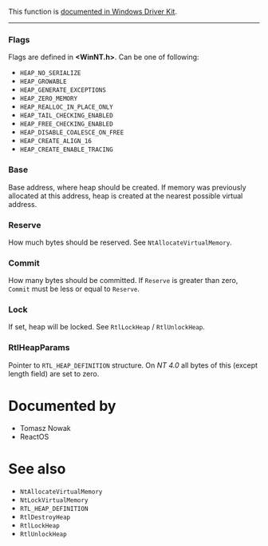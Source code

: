 This function is [documented in Windows Driver Kit](https://learn.microsoft.com/en-us/windows-hardware/drivers/ddi/ntifs/nf-ntifs-rtlcreateheap).

---

### Flags

Flags are defined in **\<WinNT.h\>**. Can be one of following:

* `HEAP_NO_SERIALIZE`
* `HEAP_GROWABLE`
* `HEAP_GENERATE_EXCEPTIONS`
* `HEAP_ZERO_MEMORY`
* `HEAP_REALLOC_IN_PLACE_ONLY`
* `HEAP_TAIL_CHECKING_ENABLED`
* `HEAP_FREE_CHECKING_ENABLED`
* `HEAP_DISABLE_COALESCE_ON_FREE`
* `HEAP_CREATE_ALIGN_16`
* `HEAP_CREATE_ENABLE_TRACING`

### Base

Base address, where heap should be created. If memory was previously allocated at this address, heap is created at the nearest possible virtual address.

### Reserve

How much bytes should be reserved. See `NtAllocateVirtualMemory`.

### Commit

How many bytes should be committed. If `Reserve` is greater than zero, `Commit` must be less or equal to `Reserve`.

### Lock

If set, heap will be locked. See `RtlLockHeap` / `RtlUnlockHeap`.

### RtlHeapParams

Pointer to `RTL_HEAP_DEFINITION` structure. On *NT 4.0* all bytes of this (except length field) are set to zero.

# Documented by

* Tomasz Nowak
* ReactOS

# See also

* `NtAllocateVirtualMemory`
* `NtLockVirtualMemory`
* `RTL_HEAP_DEFINITION`
* `RtlDestroyHeap`
* `RtlLockHeap`
* `RtlUnlockHeap`

